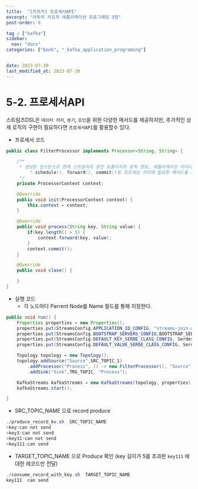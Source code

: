 ```yaml
---
title:  "[카프카] 프로세서API"
excerpt: "아파치 카프카 애플리케이션 프로그래밍 3장"
post-order: 9  

tag : ["kafka"]
sidebar:
  nav: "docs"
categories: ["book", "_kafka_application_programing"]


date: 2023-07-30
last_modified_at: 2023-07-30
---
```

# 5-2. 프로세서API


스트림즈DSL은 `데이터 처리`, `분기`, `조인`을 위한 다양한 메서드를 제공하지만, 추가적인 상세 로직의 구현이 필요하다면 `프로세서API`를 활용할수 있다.

- 프로세서 코드

```java
public class FilterProcessor implements Processor<String, String> {

    /**
     * 생성된 인스턴스로 현재 스트림처리 중인 토폴리지의 토픽 정보, 애플리케이션 아이디를 조회할수 있다.
         * schedule(), forward(), commit()등 프로세싱 처리에 필요한 메서드를 사용할수 있다.
     */
    private ProcessorContext context;

    @Override
    public void init(ProcessorContext context) {
        this.context = context;
    }

    @Override
    public void process(String key, String value) {
        if(key.length() > 5) {
            context.forward(key, value);
        }
        context.commit();
    }

    @Override
    public void close() {

    }
}
```

- 실행 코드
  - 각 노드마다 Parrent Node를 Name 필드를 통해 지정한다.

```java
public void run() {
    Properties properties = new Properties();
    properties.put(StreamsConfig.APPLICATION_ID_CONFIG, "streams-join-application");
    properties.put(StreamsConfig.BOOTSTRAP_SERVERS_CONFIG,BOOTSTRAP_SERVERS);
    properties.put(StreamsConfig.DEFAULT_KEY_SERDE_CLASS_CONFIG, Serdes.String().getClass());
    properties.put(StreamsConfig.DEFAULT_VALUE_SERDE_CLASS_CONFIG, Serdes.String().getClass());

    Topology topology = new Topology();
    topology.addSource("Source",SRC_TOPIC_1)
        .addProcessor("Process", () -> new FilterProcessor(), "Source")
        .addSink("Sink",TRG_TOPIC, "Process");

    KafkaStreams kafkaStreams = new KafkaStreams(topology, properties);
    kafkaStreams.start();

}
```

- SRC_TOPIC_NAME 으로 record produce

```java
./produce_record_kv.sh  SRC_TOPIC_NAME
>key:can not send
>key1:can not send
>key11:can not send
>key111:can send
```

- TARGET_TOPIC_NAME 으로 Produce 확인 (key 길이가 5를 초과한 `key111` 에 대한 레코드만 전달)

```java
./consume_record_with_key.sh  TARGET_TOPIC_NAME
key111	can send
```